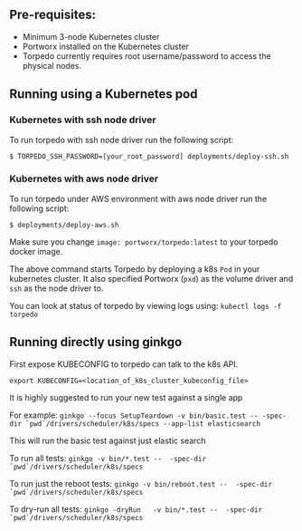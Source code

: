 ## Pre-requisites:
* Minimum 3-node Kubernetes cluster
* Portworx installed on the Kubernetes cluster
* Torpedo currently requires root username/password to access the physical nodes.

## Running using a Kubernetes pod

### Kubernetes with ssh node driver

To run torpedo with ssh node driver run the following script:

```
$ TORPEDO_SSH_PASSWORD=[your_root_password] deployments/deploy-ssh.sh
```

### Kubernetes with aws node driver

To run torpedo under AWS environment with aws node driver run the following script:

```
$ deployments/deploy-aws.sh
```

Make sure you change `image: portworx/torpedo:latest` to your torpedo docker image.

The above command starts Torpedo by deploying a k8s `Pod` in your kubernetes cluster.  It also specified Portworx (`pxd`) as the volume driver and `ssh` as the node driver to.

You can look at status of torpedo by viewing logs using: `kubectl logs -f torpedo`

## Running directly using ginkgo
First expose KUBECONFIG to torpedo can talk to the k8s API.

`export KUBECONFIG=<location_of_k8s_cluster_kubeconfig_file>`

It is highly suggested to run your new test against a single app

For example:
``ginkgo --focus SetupTeardown -v bin/basic.test -- -spec-dir `pwd`/drivers/scheduler/k8s/specs --app-list elasticsearch``

This will run the basic test against just elastic search

To run all tests: ``ginkgo -v bin/*.test --  -spec-dir `pwd`/drivers/scheduler/k8s/specs``

To run just the reboot tests: ``ginkgo -v bin/reboot.test --  -spec-dir `pwd`/drivers/scheduler/k8s/specs``

To dry-run all tests: ``ginkgo -dryRun   -v bin/*.test --  -spec-dir `pwd`/drivers/scheduler/k8s/specs``
